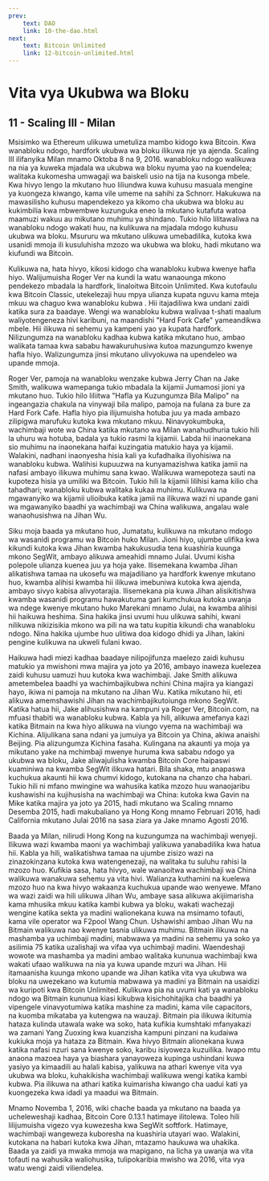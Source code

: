 ```yaml
---
prev:
    text: DAO
    link: 10-the-dao.html
next:
    text: Bitcoin Unlimited
    link: 12-bitcoin-unlimited.html
---
```


# Vita vya Ukubwa wa Bloku 
## 11 - Scaling III - Milan
Msisimko wa Ethereum ulikuwa umetuliza mambo kidogo kwa Bitcoin.  Kwa wanabloku ndogo, hardfork ukubwa wa bloku ilikuwa nje ya ajenda.  Scaling III ilifanyika Milan mnamo Oktoba 8 na 9, 2016. wanabloku ndogo walikuwa na nia ya kuweka mjadala wa ukubwa wa bloku nyuma yao na kuendelea;  walitaka kukomesha umwagaji wa baiskeli usio na tija na kusonga mbele.  Kwa hivyo lengo la mkutano huo liliundwa kuwa kuhusu masuala mengine ya kuongeza kiwango, kama vile umeme na sahihi za Schnorr.  Hakukuwa na mawasilisho kuhusu mapendekezo ya kikomo cha ukubwa wa bloku au kukimbilia kwa mbwembwe kuzunguka eneo la mkutano kutafuta watoa maamuzi wakuu au mikutano muhimu ya shindano.  Tukio hilo lilitawaliwa na wanabloku ndogo wakati huu, na kulikuwa na mjadala mdogo kuhusu ukubwa wa bloku.  Msururu wa mkutano ulikuwa umebadilika, kutoka kwa usanidi mmoja ili kusuluhisha mzozo wa ukubwa wa bloku, hadi mkutano wa kiufundi wa Bitcoin.

Kulikuwa na, hata hivyo, kikosi kidogo cha wanabloku kubwa kwenye hafla hiyo.  Walijumuisha Roger Ver na kundi la watu wanaounga mkono pendekezo mbadala la hardfork, linaloitwa Bitcoin Unlimited.  Kwa kutofaulu kwa Bitcoin Classic, utekelezaji huu mpya ulianza kupata nguvu kama mteja mkuu wa chaguo kwa wanabloku kubwa .  Hii itajadiliwa kwa undani zaidi katika sura za baadaye.  Wengi wa wanabloku kubwa walivaa t-shati maalum waliyotengeneza hivi karibuni, na maandishi "Hard Fork Cafe" yameandikwa mbele.  Hii ilikuwa ni sehemu ya kampeni yao ya kupata hardfork.  Nilizungumza na wanabloku  kadhaa kubwa katika mkutano huo, ambao walikata tamaa kwa sababu hawakuruhusiwa kutoa mazungumzo kwenye hafla hiyo.  Walizungumza jinsi mkutano ulivyokuwa na upendeleo wa upande mmoja.

Roger Ver, pamoja na wanabloku wenzake kubwa Jerry Chan na Jake Smith, walikuwa wamepanga tukio mbadala la kijamii Jumamosi jioni ya mkutano huo.  Tukio hilo liliitwa "Hafla ya Kuzungumza Bila Malipo" na ingeangazia chakula na vinywaji bila malipo, pamoja na fulana za bure za Hard Fork Cafe.  Hafla hiyo pia ilijumuisha hotuba juu ya mada ambazo zilipigwa marufuku kutoka kwa mkutano mkuu.  Ninavyokumbuka, wachimbaji wote wa China katika mkutano wa Milan wanahudhuria tukio hili la uhuru wa hotuba, badala ya tukio rasmi la kijamii.  Labda hii inaonekana sio muhimu na inaonekana haifai kuzingatia matukio haya ya kijamii.  Walakini, nadhani inaonyesha hisia kali ya kufadhaika iliyohisiwa na wanabloku kubwa.  Walihisi kupuuzwa na kunyamazishwa katika jamii na nafasi ambayo ilikuwa muhimu sana kwao.  Walikuwa wamepoteza sauti na kupoteza hisia ya umiliki wa Bitcoin.  Tukio hili la kijamii lilihisi kama kilio cha tahadhari;  wanabloku kubwa  walitaka kukaa muhimu.  Kulikuwa na mgawanyiko wa kijamii ulioibuka katika jamii na ilikuwa wazi ni upande gani wa mgawanyiko baadhi ya wachimbaji wa China walikuwa, angalau wale wanaohusishwa na Jihan Wu.

Siku moja baada ya mkutano huo, Jumatatu, kulikuwa na mkutano mdogo wa wasanidi programu wa Bitcoin huko Milan.  Jioni hiyo, ujumbe ulifika kwa kikundi kutoka kwa Jihan kwamba hakukusudia tena kuashiria kuunga mkono SegWit, ambayo alikuwa ameahidi mnamo Julai.  Uvumi kisha polepole ulianza kuenea juu ya hoja yake.  Ilisemekana kwamba Jihan alikatishwa tamaa na ukosefu wa majadiliano ya hardfork kwenye mkutano huo, kwamba alihisi kwamba hii ilikuwa imebuniwa kutoka kwa ajenda, ambayo sivyo kabisa alivyotarajia.  Ilisemekana pia kuwa Jihan alisikitishwa kwamba wasanidi programu hawakutuma gari kumchukua kutoka uwanja wa ndege kwenye mkutano huko Marekani mnamo Julai, na kwamba alihisi hii haikuwa heshima.  Sina hakika jinsi uvumi huu ulikuwa sahihi, kwani nilikuwa nikizisikia mkono wa pili na wa tatu kupitia kikundi cha wanabloku ndogo.  Nina hakika ujumbe huo ulitiwa doa kidogo dhidi ya Jihan, lakini pengine kulikuwa na ukweli fulani kwao.

Haikuwa hadi miezi kadhaa baadaye nilipojifunza maelezo zaidi kuhusu matukio ya mwishoni mwa majira ya joto ya 2016, ambayo inaweza kuelezea zaidi kuhusu uamuzi huu kutoka kwa wachimbaji.  Jake Smith alikuwa ametembelea baadhi ya wachimbajikubwa nchini China majira ya kiangazi hayo, ikiwa ni pamoja na mkutano na Jihan Wu.  Katika mikutano hii, eti alikuwa amemshawishi Jihan na wachimbajikutoiunga mkono SegWit.  Katika hatua hii, Jake alihusishwa na kampuni ya Roger Ver, Bitcoin.com, na mfuasi thabiti wa wanabloku kubwa.  Kabla ya hili, alikuwa amefanya kazi katika Bitmain na kwa hiyo alikuwa na viungo vyema na wachimbaji wa Kichina.  Alijulikana sana ndani ya jumuiya ya Bitcoin ya China, akiwa anaishi Beijing.  Pia alizungumza Kichina fasaha.  Kulingana na akaunti ya moja ya mikutano yake na mchimbaji mwenye huruma kwa sababu ndogo ya ukubwa wa bloku, Jake aliwajulisha kwamba Bitcoin Core haipaswi kuaminiwa na kwamba SegWit ilikuwa hatari.  Bila shaka, mtu anapaswa kuchukua akaunti hii kwa chumvi kidogo, kutokana na chanzo cha habari.  Tukio hili ni mfano mwingine wa wahusika katika mzozo huu wanaojaribu kushawishi na kujihusisha na wachimbaji wa China: kutoka kwa Gavin na Mike katika majira ya joto ya 2015, hadi mkutano wa Scaling mnamo Desemba 2015, hadi makubaliano ya Hong Kong mnamo Februari 2016, hadi California mkutano Julai 2016 na sasa ziara ya Jake mnamo Agosti 2016.

Baada ya Milan, nilirudi Hong Kong na kuzungumza na wachimbaji wenyeji.  Ilikuwa wazi kwamba maoni ya wachimbaji yalikuwa yanabadilika kwa hatua hii.  Kabla ya hili, walikatishwa tamaa na ujumbe zisizo wazi na zinazokinzana kutoka kwa watengenezaji, na walitaka tu suluhu rahisi la mzozo huo.  Kufikia sasa, hata hivyo, wale wanaoitwa wachimbaji wa China walikuwa wanakuwa sehemu ya vita hivi.  Walianza kuthamini na kuelewa mzozo huo na kwa hivyo wakaanza kuchukua upande wao wenyewe.  Mfano wa wazi zaidi wa hili ulikuwa Jihan Wu, ambaye sasa alikuwa akijiimarisha kama mhusika mkuu katika kambi kubwa ya bloku, wakati wachezaji wengine katika sekta ya madini walionekana kuwa na msimamo tofauti, kama vile operator wa F2pool Wang Chun.  Ushawishi ambao Jihan Wu na Bitmain walikuwa nao kwenye tasnia ulikuwa muhimu.  Bitmain ilikuwa na mashamba ya uchimbaji madini, mabwawa ya madini na sehemu ya soko ya asilimia 75 katika uzalishaji wa vifaa vya uchimbaji madini.  Waendeshaji wowote wa mashamba ya madini ambao walitaka kununua wachimbaji kwa wakati ufaao walikuwa na nia ya kuwa upande mzuri wa Jihan.  Hii itamaanisha kuunga mkono upande wa Jihan katika vita vya ukubwa wa bloku na uwezekano wa kutumia mabwawa ya madini ya Bitmain na usaidizi wa kuripoti kwa Bitcoin Unlimited.  Kulikuwa pia na uvumi kati ya wanabloku ndogo wa Bitmain kununua kiasi kikubwa kisichohitajika cha baadhi ya vipengele vinavyotumiwa katika mashine za madini, kama vile capacitors, na kuomba mikataba ya kutengwa na wauzaji.  Bitmain pia ilikuwa ikitumia hataza kulinda utawala wake wa soko, hata kufikia kumshtaki mfanyakazi wa zamani Yang Zuoxing kwa kuanzisha kampuni pinzani na kudaiwa kukiuka moja ya hataza za Bitmain.  Kwa hivyo Bitmain alionekana kuwa katika nafasi nzuri sana kwenye soko, karibu isiyoweza kuzuilika.  Iwapo mtu anaona mazoea haya ya biashara yanayoweza kupinga ushindani kuwa yasiyo ya kimaadili au halali kabisa, yalikuwa na athari kwenye vita vya ukubwa wa bloku, kuhakikisha wachimbaji walikuwa wengi katika kambi kubwa.  Pia ilikuwa na athari katika kuimarisha kiwango cha uadui kati ya kuongezeka kwa idadi ya maadui wa Bitmain.

Mnamo Novemba 1, 2016, wiki chache baada ya mkutano na baada ya ucheleweshaji kadhaa, Bitcoin Core 0.13.1 hatimaye ilitolewa.  Toleo hili lilijumuisha vigezo vya kuwezesha kwa SegWit softfork.  Hatimaye, wachimbaji wangeweza kuboresha na kuashiria utayari wao.  Walakini, kutokana na habari kutoka kwa Jihan, mtazamo haukuwa wa uhakika.  Baada ya zaidi ya mwaka mmoja wa mapigano, na licha ya uwanja wa vita tofauti na wahusika waliohusika, tulipokaribia mwisho wa 2016, vita vya watu wengi zaidi viliendelea.

